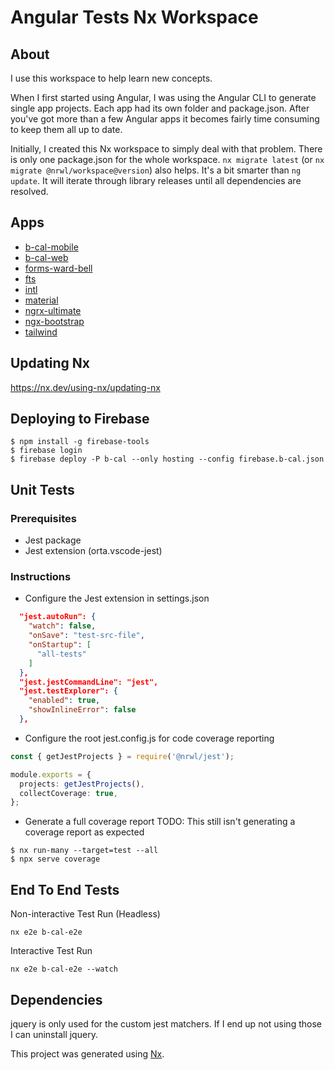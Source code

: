 # Angular Tests Nx Workspace

## About

I use this workspace to help learn new concepts.

When I first started using Angular, I was using the Angular CLI to generate single app projects. Each app had its own folder and package.json. After you've got more than a few Angular apps it becomes fairly time consuming to keep them all up to date.

Initially, I created this Nx workspace to simply deal with that problem. There is only one package.json for the whole workspace. `nx migrate latest` (or `nx migrate @nrwl/workspace@version`) also helps. It's a bit smarter than `ng update`. It will iterate through library releases until all dependencies are resolved.

## Apps

- [b-cal-mobile](apps/b-cal-mobile/README.md)
- [b-cal-web](apps/b-cal-web/README.md)
- [forms-ward-bell](apps/forms-ward-bell/README.md)
- [fts](apps/fts/README.md)
- [intl](apps/intl/README.md)
- [material](apps/material/README.md)
- [ngrx-ultimate](apps/ngrx-ultimate/README.md)
- [ngx-bootstrap](apps/ngx-bootstrap/README.md)
- [tailwind](apps/tailwind/README.md)

## Updating Nx

https://nx.dev/using-nx/updating-nx

## Deploying to Firebase

```shell
$ npm install -g firebase-tools
$ firebase login
$ firebase deploy -P b-cal --only hosting --config firebase.b-cal.json
```

## Unit Tests

### Prerequisites

- Jest package
- Jest extension (orta.vscode-jest)

### Instructions

- Configure the Jest extension in settings.json

```json
  "jest.autoRun": {
    "watch": false,
    "onSave": "test-src-file",
    "onStartup": [
      "all-tests"
    ]
  },
  "jest.jestCommandLine": "jest",
  "jest.testExplorer": {
    "enabled": true,
    "showInlineError": false
  },
```

- Configure the root jest.config.js for code coverage reporting

```ts
const { getJestProjects } = require('@nrwl/jest');

module.exports = {
  projects: getJestProjects(),
  collectCoverage: true,
};
```

- Generate a full coverage report
  TODO: This still isn't generating a coverage report as expected

```shell
$ nx run-many --target=test --all
$ npx serve coverage
```

## End To End Tests

Non-interactive Test Run (Headless)

```shell
nx e2e b-cal-e2e
```

Interactive Test Run

```shell
nx e2e b-cal-e2e --watch
```

## Dependencies

jquery is only used for the custom jest matchers. If I end up not using those I can uninstall jquery.

This project was generated using [Nx](https://nx.dev).
